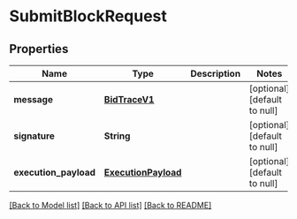 # SubmitBlockRequest

## Properties

| Name                  | Type                                        | Description | Notes                        |
| --------------------- | ------------------------------------------- | ----------- | ---------------------------- |
| **message**           | [**BidTraceV1**](BidTraceV1.md)             |             | [optional] [default to null] |
| **signature**         | **String**                                  |             | [optional] [default to null] |
| **execution_payload** | [**ExecutionPayload**](ExecutionPayload.md) |             | [optional] [default to null] |

[[Back to Model list]](../README.md#documentation-for-models) [[Back to API list]](../README.md#documentation-for-api-endpoints) [[Back to README]](../README.md)

